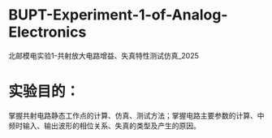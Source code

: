 # BUPT-Experiment-1-of-Analog-Electronics
北邮模电实验1-共射放大电路增益、失真特性测试仿真_2025
# 实验目的：
掌握共射电路静态工作点的计算、仿真、测试方法；掌握电路主要参数的计算、中频时输入、输出波形的相位关系、失真的类型及产生的原因。
